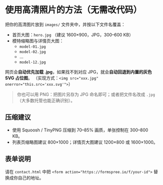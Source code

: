 
# 使用高清照片的方法（无需改代码）

把你的高清图片放到 `images/` 文件夹中，并按以下文件名覆盖：

- 首页大图：`hero.jpg` （建议 1600×900，JPG，300–600 KB）
- 模特缩略图与详情页大图：
  - `model-01.jpg`
  - `model-02.jpg`
  - ...
  - `model-12.jpg`

网页会**自动优先加载 .jpg**，如果找不到对应 JPG，就会**自动回退到内置的灰色 SVG 占位图**。
（实现方式：`<img src="xxx.jpg" onerror="this.src='xxx.svg'">`）

> 你也可以用 PNG：把图片另存为 JPG 命名即可；或者把文件名改成 `.jpg`（大多数托管也能正确识别）。

## 压缩建议
- 使用 Squoosh / TinyPNG 压缩到 70–85% 画质，单张控制在 300–800 KB。
- 列表页缩略图建议 800×1000；详情页大图建议 1200×800 或 1600×1000。

## 表单说明
请在 `contact.html` 中把 `<form action="https://formspree.io/f/your-id">` 替换成你自己的地址。

